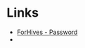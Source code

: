 # Links
- [ForHives - Password](https://discord.com/channels/749294142114496646/1126172010314211409)
- 